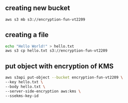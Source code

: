 ## creating new bucket

```sh
aws s3 mb s3://encryption-fun-vt2209
```

## creating a file

```sh
echo "Hello World!" > hello.txt
aws s3 cp hello.txt s3://encryption-fun-vt2209
```

## put object with encryption of KMS

```sh
aws s3api put-object --bucket encryption-fun-vt2209 \
--key hello.txt \
--body hello.txt \
--server-side-encryption aws:kms \
--ssekms-key-id